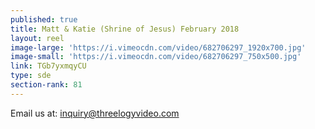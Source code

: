 ```yaml
---
published: true
title: Matt & Katie (Shrine of Jesus) February 2018
layout: reel
image-large: 'https://i.vimeocdn.com/video/682706297_1920x700.jpg'
image-small: 'https://i.vimeocdn.com/video/682706297_750x500.jpg'
link: TGb7yxmqyCU
type: sde
section-rank: 81
---
```

Email us at: inquiry@threelogyvideo.com
